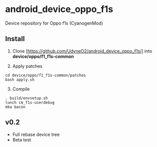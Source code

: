 # android_device_oppo_f1s
Device repository for Oppo f1s (CyanogenMod)

Install
-----------

1. Clone [https://github.com/UdyneO2/android_device_oppo_f1s/] into **device/oppo/f1_f1s-common**

2. Apply patches

```
cd device/oppo/f1_f1s-common/patches
bash apply.sh
``` 

3. Compile

```
. build/envsetup.sh
lunch cm_f1s-userdebug
mka bacon
```
## v0.2
- Full rebase device tree
- Beta test

